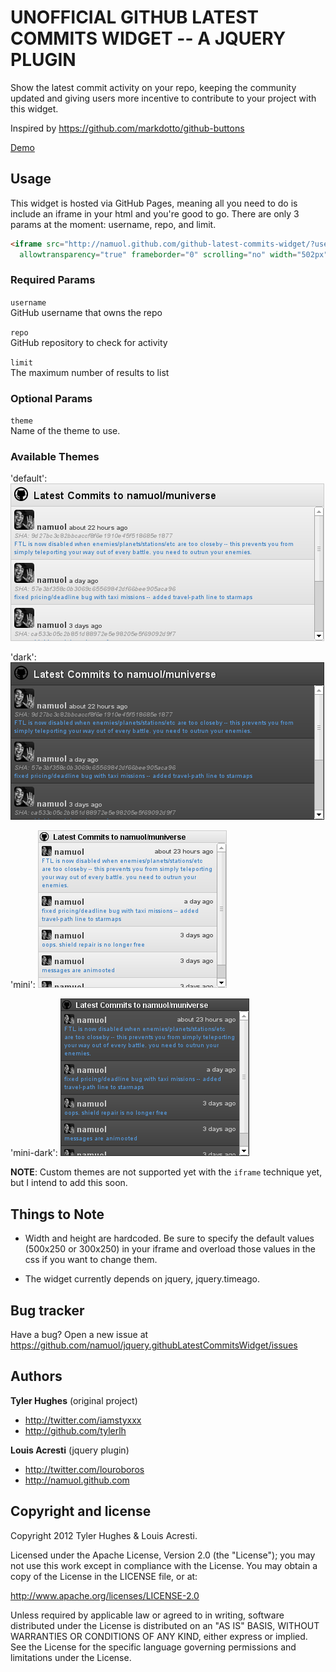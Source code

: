 UNOFFICIAL GITHUB LATEST COMMITS WIDGET -- A JQUERY PLUGIN
=========================

Show the latest commit activity on your repo, keeping the community updated and giving users more incentive to contribute to your project with this widget.

Inspired by https://github.com/markdotto/github-buttons

[Demo](http://namuol.github.com/jquery.githubLatestCommitsWidget/?username=namuol&repo=muniverse&limit=5)

Usage
-----

This widget is hosted via GitHub Pages, meaning all you need to do is include an iframe in your html and you're good to go. There are only 3 params at the moment: username, repo, and limit.

``` html
<iframe src="http://namuol.github.com/github-latest-commits-widget/?username=USERNAME&repo=REPO&limit=LIMIT"
  allowtransparency="true" frameborder="0" scrolling="no" width="502px" height="252px"></iframe>
```

### Required Params

`username`<br>
GitHub username that owns the repo<br>

`repo`<br>
GitHub repository to check for activity

`limit`<br>
The maximum number of results to list

### Optional Params

`theme`<br>
Name of the theme to use.

### Available Themes

'default':
![](https://github.com/namuol/jquery.githubLatestCommitsWidget/raw/master/theme_default.png)

'dark':
![](https://github.com/namuol/jquery.githubLatestCommitsWidget/raw/master/theme_dark.png)

'mini':
![](https://github.com/namuol/jquery.githubLatestCommitsWidget/raw/master/theme_mini.png)

'mini-dark':
![](https://github.com/namuol/jquery.githubLatestCommitsWidget/raw/master/theme_mini-dark.png)

**NOTE**: Custom themes are not supported yet with the `iframe` technique yet, but I intend to add this soon.


Things to Note
-----------

+ Width and height are hardcoded. Be sure to specify the default values (500x250 or 300x250) in your iframe and overload those values in the css if you want to change them.

+ The widget currently depends on jquery, jquery.timeago.


Bug tracker
-----------

Have a bug? Open a new issue at https://github.com/namuol/jquery.githubLatestCommitsWidget/issues


Authors
-------

**Tyler Hughes** (original project)

+ http://twitter.com/iamstyxxx
+ http://github.com/tylerlh

**Louis Acresti** (jquery plugin)

+ http://twitter.com/louroboros
+ http://namuol.github.com


Copyright and license
---------------------

Copyright 2012 Tyler Hughes & Louis Acresti.

Licensed under the Apache License, Version 2.0 (the "License");
you may not use this work except in compliance with the License.
You may obtain a copy of the License in the LICENSE file, or at:

   http://www.apache.org/licenses/LICENSE-2.0

Unless required by applicable law or agreed to in writing, software
distributed under the License is distributed on an "AS IS" BASIS,
WITHOUT WARRANTIES OR CONDITIONS OF ANY KIND, either express or implied.
See the License for the specific language governing permissions and
limitations under the License.
